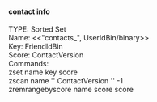 #### contact info
TYPE: Sorted Set  
Name: <<"contacts_", UserIdBin/binary>>  
Key: FriendIdBin  
Score: ContactVersion  
Commands:  
    zset name key score  
    zscan name '' ContactVersion '' -1  
    zremrangebyscore name score score  